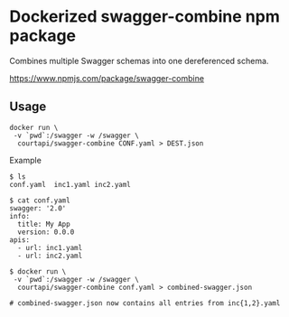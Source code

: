 # Dockerized swagger-combine npm package

Combines multiple Swagger schemas into one dereferenced schema.

https://www.npmjs.com/package/swagger-combine

## Usage

```
docker run \
 -v `pwd`:/swagger -w /swagger \
  courtapi/swagger-combine CONF.yaml > DEST.json
```

Example
```
$ ls
conf.yaml  inc1.yaml inc2.yaml

$ cat conf.yaml
swagger: '2.0'
info:
  title: My App
  version: 0.0.0
apis:
  - url: inc1.yaml
  - url: inc2.yaml

$ docker run \
 -v `pwd`:/swagger -w /swagger \
  courtapi/swagger-combine conf.yaml > combined-swagger.json
  
# combined-swagger.json now contains all entries from inc{1,2}.yaml
```

